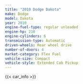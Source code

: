 ```yaml
---
title: "2010 Dodge Dakota"
make: Dodge
model: Dakota
year: 2010
engine-fuel-type: regular unleaded
engine-hp: 210
engine-cylinders: 6
transmission-type: Automatic
driven-wheels: Rear wheel drive
number-of-doors: 4
market-category: Flex Fuel
vehicle-size: Compact
vehicle-style: Extended Cab Pickup
---
```


{{< car_info >}}
